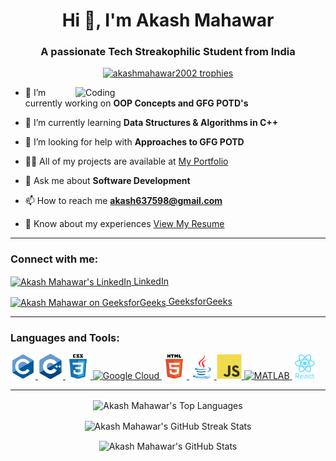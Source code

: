 <h1 align="center">Hi 👋, I'm Akash Mahawar</h1>
<h3 align="center">A passionate Tech Streakophilic Student from India</h3>


<p align="center"> 
  <a href="https://github.com/ryo-ma/github-profile-trophy">
    <img src="https://github-profile-trophy.vercel.app/?username=akashmahawar2002&theme=gruvbox&margin-w=15" alt="akashmahawar2002 trophies" />
  </a> 
</p>

<img align="right" alt="Coding" width="400" src="https://mir-s3-cdn-cf.behance.net/project_modules/hd/06f21a161921919.63cd7887d0a70.gif">

- 🔭 I’m currently working on **OOP Concepts and GFG POTD's**

- 🌱 I’m currently learning **Data Structures & Algorithms in C++**

- 🤝 I’m looking for help with **Approaches to GFG POTD**

- 👨‍💻 All of my projects are available at [My Portfolio](https://akashmahawar2002.github.io/portfolio/)

- 💬 Ask me about **Software Development**

- 📫 How to reach me **akash637598@gmail.com**

- 📄 Know about my experiences [View My Resume](https://drive.google.com/file/d/1TcztiIV_zUGdzIDrbfYPO9NAENK5EyLo/view?usp=sharing)

---

<h3 align="left">Connect with me:</h3>
<p align="left">
  <a href="https://linkedin.com/in/akash-mahawar-09842b25a" target="_blank">
    <img align="center" src="https://raw.githubusercontent.com/rahuldkjain/github-profile-readme-generator/master/src/images/icons/Social/linked-in-alt.svg" alt="Akash Mahawar's LinkedIn" height="30" width="40" />
    LinkedIn
  </a>
</p>
<p align="left">
  <a href="https://auth.geeksforgeeks.org/user/akashmahawar19" target="_blank">
    <img align="center" src="https://raw.githubusercontent.com/rahuldkjain/github-profile-readme-generator/master/src/images/icons/Social/geeks-for-geeks.svg" alt="Akash Mahawar on GeeksforGeeks" height="30" width="40" />
    GeeksforGeeks
  </a>
</p>

---

<h3 align="left">Languages and Tools:</h3>
<p align="left"> 
  <a href="https://www.cprogramming.com/" target="_blank"> 
    <img src="https://raw.githubusercontent.com/devicons/devicon/master/icons/c/c-original.svg" alt="C" width="40" height="40" />
  </a> 
  <a href="https://www.w3schools.com/cpp/" target="_blank"> 
    <img src="https://raw.githubusercontent.com/devicons/devicon/master/icons/cplusplus/cplusplus-original.svg" alt="C++" width="40" height="40" />
  </a> 
  <a href="https://www.w3schools.com/css/" target="_blank"> 
    <img src="https://raw.githubusercontent.com/devicons/devicon/master/icons/css3/css3-original-wordmark.svg" alt="CSS3" width="40" height="40" />
  </a> 
  <a href="https://cloud.google.com" target="_blank"> 
    <img src="https://www.vectorlogo.zone/logos/google_cloud/google_cloud-icon.svg" alt="Google Cloud" width="40" height="40" />
  </a> 
  <a href="https://www.w3.org/html/" target="_blank"> 
    <img src="https://raw.githubusercontent.com/devicons/devicon/master/icons/html5/html5-original-wordmark.svg" alt="HTML5" width="40" height="40" />
  </a> 
  <a href="https://www.java.com" target="_blank"> 
    <img src="https://raw.githubusercontent.com/devicons/devicon/master/icons/java/java-original.svg" alt="Java" width="40" height="40" />
  </a> 
  <a href="https://developer.mozilla.org/en-US/docs/Web/JavaScript" target="_blank"> 
    <img src="https://raw.githubusercontent.com/devicons/devicon/master/icons/javascript/javascript-original.svg" alt="JavaScript" width="40" height="40" />
  </a> 
  <a href="https://www.mathworks.com/" target="_blank"> 
    <img src="https://upload.wikimedia.org/wikipedia/commons/2/21/Matlab_Logo.png" alt="MATLAB" width="40" height="40" />
  </a> 
  <a href="https://reactjs.org/" target="_blank"> 
    <img src="https://raw.githubusercontent.com/devicons/devicon/master/icons/react/react-original-wordmark.svg" alt="React" width="40" height="40" />
  </a> 
</p>

---

<p align="center">
  <img align="center" src="https://github-readme-stats.vercel.app/api/top-langs?username=akashmahawar2002&show_icons=true&locale=en&layout=compact&theme=radical" alt="Akash Mahawar's Top Languages" />
</p>

<p align="center">
  <img align="center" src="https://streak-stats.demolab.com?user=akashmahawar2002&theme=radical&hide_border=true" alt="Akash Mahawar's GitHub Streak Stats" />
</p>

<p align="center">
  <img align="center" src="https://github-readme-stats.vercel.app/api?username=akashmahawar2002&show_icons=true&locale=en&theme=radical" alt="Akash Mahawar's GitHub Stats" />
</p>
